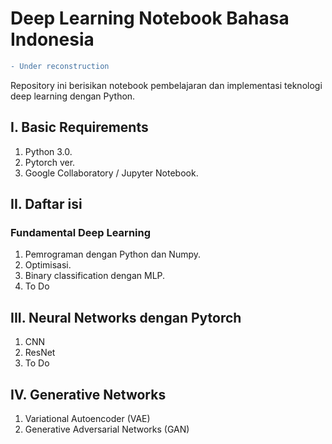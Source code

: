 # Deep Learning Notebook Bahasa Indonesia

```diff
- Under reconstruction
```

Repository ini berisikan notebook pembelajaran dan implementasi teknologi deep learning dengan Python.

## I. Basic Requirements
1. Python 3.0.
2. Pytorch ver.
3. Google Collaboratory / Jupyter Notebook.

## II. Daftar isi
### Fundamental Deep Learning
1. Pemrograman dengan Python dan Numpy.
2. Optimisasi.
3. Binary classification dengan MLP.
4. To Do

## III. Neural Networks dengan Pytorch
1. CNN
2. ResNet
3. To Do

## IV. Generative Networks
1. Variational Autoencoder (VAE)
2. Generative Adversarial Networks (GAN)


